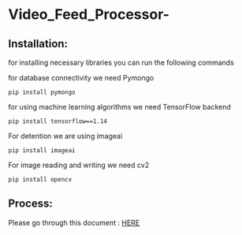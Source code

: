 # Video_Feed_Processor-

## Installation:

for installing necessary libraries you can run the following commands 

for database connectivity we need Pymongo 

  ```pip install pymongo```
 
for using machine learning algorithms we need TensorFlow backend 

  ```pip install tensorflow==1.14```
 
For detention we are using imageai 

```pip install imageai```

For image reading and writing we need cv2 

```pip install opencv ```


## Process: 

Please go through this document  : 
    [HERE](https://docs.google.com/document/d/11LC8VgPtbjqHRegUo5DsLCqGggB8Ly4RXdzkQhC1B7c/edit?usp=sharing)

